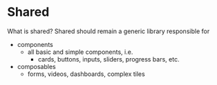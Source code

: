 # Shared

What is shared? Shared should remain a generic library responsible for

- components
    - all basic and simple components, i.e.
        - cards, buttons, inputs, sliders, progress bars, etc.
- composables
    - forms, videos, dashboards, complex tiles 


